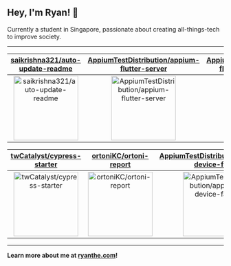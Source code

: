 ## Hey, I'm Ryan! 👋

Currently a student in Singapore, passionate about creating all-things-tech to improve society.

---

| [saikrishna321/auto-update-readme](https://github.com/saikrishna321/auto-update-readme) | [AppiumTestDistribution/appium-flutter-server](https://github.com/AppiumTestDistribution/appium-flutter-server) | [AppiumTestDistribution/appium-flutter-integration-driver](https://github.com/AppiumTestDistribution/appium-flutter-integration-driver) |
| :-: | :-: | :-: |
| <a href="https://github.com/saikrishna321/auto-update-readme"><img src="https://github.com/saikrishna321/auto-update-readme/raw/master/DISPLAY.jpg" alt="saikrishna321/auto-update-readme" title="saikrishna321/auto-update-readme" width="150" height="150"></a> | <a href="https://github.com/AppiumTestDistribution/appium-flutter-server"><img src="https://github.com/saikrishna321/auto-update-readme/raw/master/DISPLAY.jpg" alt="AppiumTestDistribution/appium-flutter-server" title="AppiumTestDistribution/appium-flutter-server" width="150" height="150"></a> | <a href="https://github.com/AppiumTestDistribution/appium-flutter-integration-driver"><img src="https://github.com/saikrishna321/auto-update-readme/raw/master/DISPLAY.jpg" alt="AppiumTestDistribution/appium-flutter-integration-driver" title="AppiumTestDistribution/appium-flutter-integration-driver" width="150" height="150"></a> |

| [twCatalyst/cypress-starter](https://github.com/twCatalyst/cypress-starter) | [ortoniKC/ortoni-report](https://github.com/ortoniKC/ortoni-report) | [AppiumTestDistribution/appium-device-farm](https://github.com/AppiumTestDistribution/appium-device-farm) |
| :-: | :-: | :-: |
| <a href="https://github.com/twCatalyst/cypress-starter"><img src="https://github.com/saikrishna321/auto-update-readme/raw/master/DISPLAY.jpg" alt="twCatalyst/cypress-starter" title="twCatalyst/cypress-starter" width="150" height="150"></a> | <a href="https://github.com/ortoniKC/ortoni-report"><img src="https://github.com/saikrishna321/auto-update-readme/raw/master/DISPLAY.jpg" alt="ortoniKC/ortoni-report" title="ortoniKC/ortoni-report" width="150" height="150"></a> | <a href="https://github.com/AppiumTestDistribution/appium-device-farm"><img src="https://github.com/saikrishna321/auto-update-readme/raw/master/DISPLAY.jpg" alt="AppiumTestDistribution/appium-device-farm" title="AppiumTestDistribution/appium-device-farm" width="150" height="150"></a> |



---

**Learn more about me at [ryanthe.com](https://www.ryanthe.com)!**